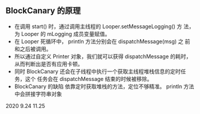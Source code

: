 ## BlockCanary 的原理 

- 在调⽤ start() 时，通过调⽤主线程的 Looper.setMessageLogging() ⽅ 法，为 Looper 的 mLogging 成员变量赋值。
-  在 Looper 死循环中， println ⽅法分别会在 dispatchMessage(msg) 之 前和之后被调⽤。
-  所以通过⾃定义 Printer 对象，我们就可以获得 dispatchMessage 的耗时， 从⽽判断出是否有应⽤卡顿。
- 同时 BlockCanary 还会在⼦线程中执⾏⼀个获取主线程堆栈信息的定时任务，这个 任务会在 dispatchMessage 结束的时候被移除。
- BlockCanary 的缺陷 依靠定时获取堆栈的⽅法，定位不够精准。 println ⽅法中会拼接字符串对象

2020 9.24 11.25

